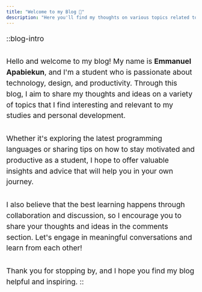 ```yaml
---
title: "Welcome to my Blog 🙂"
description: "Here you'll find my thoughts on various topics related to technology, design, and productivity."
---
```


::blog-intro

Hello and welcome to my blog! My name is **Emmanuel Apabiekun**, and I'm a student who is passionate about technology, design, and productivity. Through this blog, I aim to share my thoughts and ideas on a variety of topics that I find interesting and relevant to my studies and personal development.

Whether it's exploring the latest programming languages or sharing tips on how to stay motivated and productive as a student, I hope to offer valuable insights and advice that will help you in your own journey.

I also believe that the best learning happens through collaboration and discussion, so I encourage you to share your thoughts and ideas in the comments section. Let's engage in meaningful conversations and learn from each other!

Thank you for stopping by, and I hope you find my blog helpful and inspiring.
::

<style>
  h1 {
    font-size: 2rem;
    margin-bottom: 1rem;
  }

  p {
    font-size: 1.2rem;
    line-height: 1.5;
    margin-bottom: 2rem;
  }

  
</style>
